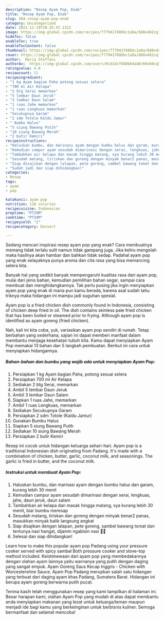 ```yaml
---
description: "Resep Ayam Pop, Enak"
title: "Resep Ayam Pop, Enak"
slug: 584-resep-ayam-pop-enak
category: Uncategorized
date: 2021-11-19T10:35:47.131Z
image: https://img-global.cpcdn.com/recipes/f77941768bbc1a8a/680x482cq70/ayam-pop-foto-resep-utama.jpg
hideToc: false
enableToc: true
enableTocContent: false
thumbnail: https://img-global.cpcdn.com/recipes/f77941768bbc1a8a/680x482cq70/ayam-pop-foto-resep-utama.jpg
cover: https://img-global.cpcdn.com/recipes/f77941768bbc1a8a/680x482cq70/ayam-pop-foto-resep-utama.jpg
author:  Maria Steffani
authorAv:  https://img-global.cpcdn.com/users/0cb1dcf040b6da40/60x60cq50/avatar.jpg
ratingvalue: 4.8
reviewcount: 11
recipeingredient:
- "1 kg Ayam bagian Paha potong sesuai selera"
- "700 ml Air Kelapa"
- "2 btg Serai memarkan"
- "5 lembar Daun Jeruk"
- "3 lembar Daun Salam"
- "1 ruas Jahe memarkan"
- "1 ruas Lengkuas memarkan"
- "Secukupnya Garam"
- "2 sdm Totole Kaldu Jamur"
- " Bumbu Halus"
- "5 siung Bawang Putih"
- "10 siung Bawang Merah"
- "2 butir Kemiri"
recipeinstructions:
- "Haluskan bumbu, dan marinasi ayam dengan bumbu halus dan garam, kurang lebih 30 menit"
- "Kemudian campur ayam sesudah dimarinasi dengan serai, lengkuas, jahe, daun jeruk, daun salam"
- "Tambahkan air kelapa dan masak hingga matang, sya kurang lebih 30 menit, biar bumbu meresap"
- "Sesudah matang, tiriskan dan goreng dengan minyak benar2 panas, masukkan minyak balik langsung angkat"
- "Siap disajikan dengan lalapan, pete goreng, sambel bawang tomat dan tentunya nasi hangat, dijamin ngabisin nasi 🤭😁"
- "Sudah jadi dan siap dihidangkan!"
categories:
- Resep
tags:
- ayam
- pop

katakunci: ayam pop 
nutrition: 118 calories
recipecuisine: Indonesian
preptime: "PT29M"
cooktime: "PT34M"
recipeyield: "2"
recipecategory: Dessert

---
```



Sedang mencari inspirasi resep ayam pop yang enak? Cara membuatnya memang tidak terlalu sulit namun tidak gampang juga. Jika keliru mengolah maka hasilnya akan hambar dan bahkan tidak sedap. Padahal ayam pop yang enak selayaknya punya aroma dan cita rasa yang bisa memancing selera kita.


Banyak hal yang sedikit banyak mempengaruhi kualitas rasa dari ayam pop, mulai dari jenis bahan, kemudian pemilihan bahan segar, sampai cara membuat dan menghidangkannya. Tak perlu pusing jika ingin menyiapkan ayam pop yang enak di mana pun kamu berada, karena asal sudah tahu triknya maka hidangan ini mampu jadi suguhan spesial.

Ayam pop is a fried chicken dish commonly found in Indonesia, consisting of chicken deep fried in oil. The dish contains skinless pale fried chicken that has been boiled or steamed prior to frying. Although ayam pop is identified as ayam goreng (fried chicken).


Nah, kali ini kita coba, yuk, variasikan ayam pop sendiri di rumah. Tetap berbahan yang sederhana, sajian ini dapat memberi manfaat dalam membantu menjaga kesehatan tubuh kita. Kamu dapat menyiapkan Ayam Pop memakai 13 bahan dan 5 langkah pembuatan. Berikut ini cara untuk menyiapkan hidangannya.

<!--inarticleads1-->

##### Bahan-bahan dan bumbu yang wajib ada untuk menyiapkan Ayam Pop:

1. Persiapkan 1 kg Ayam bagian Paha, potong sesuai selera
1. Persiapkan 700 ml Air Kelapa
1. Sediakan 2 btg Serai, memarkan
1. Ambil 5 lembar Daun Jeruk
1. Ambil 3 lembar Daun Salam
1. Siapkan 1 ruas Jahe, memarkan
1. Ambil 1 ruas Lengkuas, memarkan
1. Sediakan Secukupnya Garam
1. Persiapkan 2 sdm Totole (Kaldu Jamur)
1. Gunakan  Bumbu Halus
1. Siapkan 5 siung Bawang Putih
1. Sediakan 10 siung Bawang Merah
1. Persiapkan 2 butir Kemiri


Resep ini cocok untuk hidangan keluarga sehari-hari. Ayam pop is a traditional Indonesian dish originating from Padang. It&#39;s made with a combination of chicken, butter, garlic, coconut milk, and seasonings. The garlic is fried in butter, and the coconut milk. 

<!--inarticleads2-->

##### Instruksi untuk membuat Ayam Pop:

1. Haluskan bumbu, dan marinasi ayam dengan bumbu halus dan garam, kurang lebih 30 menit
1. Kemudian campur ayam sesudah dimarinasi dengan serai, lengkuas, jahe, daun jeruk, daun salam
1. Tambahkan air kelapa dan masak hingga matang, sya kurang lebih 30 menit, biar bumbu meresap
1. Sesudah matang, tiriskan dan goreng dengan minyak benar2 panas, masukkan minyak balik langsung angkat
1. Siap disajikan dengan lalapan, pete goreng, sambel bawang tomat dan tentunya nasi hangat, dijamin ngabisin nasi 🤭😁
1. Selesai dan siap dihidangkan!

Learn how to make this popular ayam pop Padang using your pressure cooker served with spicy sambal Both pressure cooker and stove-top method included. Keistimewaan dari ayam pop yang membedakannya dengan olahan ayam lainnya yaitu warnanya yang putih dengan daging yang sangat empuk. Ayam Goreng Saus Kecap Inggris - Chicken with Worcestershire Sauce. Ayam Pop Padang merupkan salah satu hidangan yang terbuat dari daging ayam khas Padang, Sumatera Barat. Hidangan ini berupa ayam goreng berwarna putih pucat. 

Terima kasih telah menggunakan resep yang kami tampilkan di halaman ini. Besar harapan kami, olahan Ayam Pop yang mudah di atas dapat membantu anda menyiapkan makanan yang lezat untuk keluarga/teman maupun menjadi ide bagi kamu yang berkeinginan untuk berbisnis kuliner. Semoga bermanfaat dan selamat mencoba!
